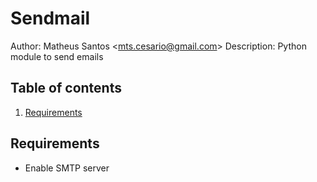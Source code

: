 # Sendmail
Author: Matheus Santos <[mts.cesario@gmail.com](mailto:mts.cesario@gmail.com)>
Description: Python module to send emails

## Table of contents
1. [Requirements](#requirements)

## Requirements
* Enable SMTP server
